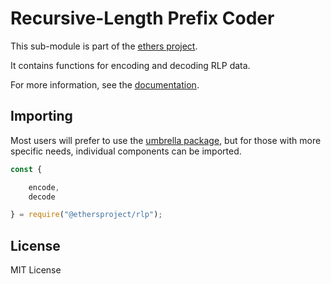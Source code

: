 Recursive-Length Prefix Coder
=============================

This sub-module is part of the [ethers project](https://github.com/ethers-io/ethers.js).

It contains functions for encoding and decoding RLP data.

For more information, see the [documentation](https://docs.ethers.io/v5/api/utils/encoding/#rlp--methods).


Importing
---------

Most users will prefer to use the [umbrella package](https://www.npmjs.com/package/ethers),
but for those with more specific needs, individual components can be imported.

```javascript
const {

    encode,
    decode

} = require("@ethersproject/rlp");
```


License
-------

MIT License
